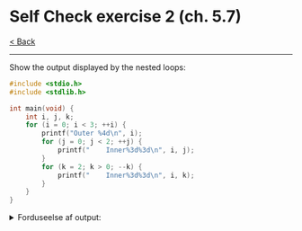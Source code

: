 # Self Check exercise 2 (ch. 5.7)

[< Back](../README.md)

---

Show the output displayed by the nested loops:

```c
#include <stdio.h>
#include <stdlib.h>

int main(void) {
    int i, j, k;
    for (i = 0; i < 3; ++i) {
        printf("Outer %4d\n", i);
        for (j = 0; j < 2; ++j) {
            printf("    Inner%3d%3d\n", i, j);
        }
        for (k = 2; k > 0; --k) {
            printf("    Inner%3d%3d\n", i, k);
        }
    }
}
```

<details>
  <summary>Forduseelse af output: </summary>

  ```console
  Outer    0
      Inner  0  0
      Inner  0  1
      Inner  0  2
      Inner  0  1
  Outer    1
      Inner  1  0
      Inner  1  1
      Inner  1  2
      Inner  1  1
  Outer    2
      Inner  2  0
      Inner  2  1
      Inner  2  2
      Inner  2  1
  ```

</details>

